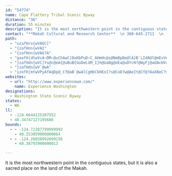 ```yaml
---
id: "54774"
name: Cape Flattery Tribal Scenic Byway
distance: "36"
duration: 55 minutes
description: "It is the most northwestern point in the contiguous states, but it is also a sacred place on the land of the Makah. "
contact: "**Makah Cultural and Research Center**  \n 360-645-2711  \n [Send E-mail](mailto:mcrc@olypen.com )  \n\n"
path:
  - "uzafHro{wVAGC["
  - "{zafHnn{wVAI"
  - "{zafHnn{wVAG?A"
  - "gxefH|dtwVcA~DM~@uChAwC|DoKbPuD~C_AHmHc@s@NmBpBe@lA}B`LIdAUl@mEvVeAfAi@DgCS_AsAsAsDeAyAaAm@kCE}@d@}AfC{AdDH`DIfDmAlLObFiBzJyC`Tn@pCRtCm@rDgBzGkB~Js@zG[zEq@nPAfB_@dEgDfIu@dCN~Bh@bBhCrGDVBxBy@bFg@|@KrB_A`F}AdDo@fFi@lHoDf]NxBl@~APnLNx@bA?n@Kp@|@|@fDnBzBLjADfBKfBt@hGy@nHu@bTi@lDwA~C_BvJ^vDrBnJr@jBrAf@xC_@fDd@v@Rb@Xo@~ByCtEUxB@|Cr@tA?dA_@nBo@jBJpD|AhF]fAoBpA_A`AsAvFE`EH`Hj@tDCn@Lr@bBzGrAdCx@@~A_@|HBlBb@hBBd@CvB{AxBkCx@SbAp@`@z@EfE[|CiAdCg@tCBx@~@`DbCpE|BlB~Ad@tFz@nBdDnEfB|ARt@MfBmArCmDrB{ElAwBhAoHnAiBnBoBbBsFpAyB|AsAp@aBh@sHnDsGh@{BNeBc@yEq@{CDs@x@eBhB_Aj@wAv@qH`@q@rB^|@C|@g@t@aCH{GN_Ah@gAfB}AvDmA`BqAx@{Cd@aHH}@X{@hBkBrC{@rD_@pEK|I`I|@P~E}@h@m@bBsEbEyGbAoFrCiErBsNn@yAl@YrFj@|GQdEsApCkAjDuBp@eA`@wAIoGmAiM{AsJ_CiLWyBCaFNyB?eCX{Fh@kEx@gAxAa@rBwDN{@?_C_BoM?_BdB{LIeAUkA{GwS"
  - "}zafHdn{wVC]Ys@c@eA{@uBuB{GoDeLUM_I}h@UaBg@oEa@uDYcH?@WyFj@aGNcHVaFRqCVgBuAoG{AcDgIiLuCcGeCwCcS_QgHyMqDoF_Ao@iEcGBuHGkB?g@AkMAsJmF}j@_A{Hw@wGwAqO}@oJe@gFqAqGoAkF{@uD_A}DEQg@aBuK}_@Ss@Mc@?eBIsGI{Fk@sD{@{@w@wCqA_B\\uDfAuG`IiK~FcS|CcMnCwKlBuH~AsHtByJbCcPbAqJZeD~AoXTwBLkAdAkDfA{@nAo@fBD~@lA~CrGbAn@hBDx@wARcAF[BaCg@kDcCkGe@uC@}@NcPJW`@gAvFuIpBuDtMm\\^q@hAM~BhCJ?r@DJ?HQZq@XgCe@uGOiBLo@xM{WrI}Up@eEn@yX?CJwDF[SiRAcAmAmKLiAt@sAd@uCxAgFv@{ETa@~@a@bH{Hh@uCbAyJ`AuFj@oFd@sBf@}F~DaIpBsHlA}ClBiIpEuIlBeBhDsHlCwCnDuG`AsE~BgW^eBfB}CzCmBtD}FbIgIdBiCVsAFYj@wMZqPpAqGpBmE~AkJz@yBbAc@lAeBx@iCl@wDz@_KlBmEbIaO~BiIjCcDdBqAt@M~@iAh@}CBkDp@_Ep@gCbA_BdBoFb@uB@G|AcHfGaRbEeGz@oC^_Eb@aChEsHl@sE~@gUt@mEv@{Bx@{@~F[lBqAz^{]jRmg@`@{DPgBJgAp@oPpAqS`CcTFk@ZgBPaApE}Il@{B`CwNd@qChAwDv@eBf@eApEmEpDgF`AgCxDyJbGqShBkEfEeEvFcCtBuCdBoIp@kBlG}LpDiAfDyDhF{IxBkEjA_CCFDKl@_BVqAFyBk@cF?gCPyAzCmL~FyTpBmK^kNp@}IvAuIZ}@t@uBl@aBlC}GfB{H~AsEzHcPjFeHh@U~DmIFw@CoCeA{OCsEp@qAhA}@bCi@bCwAhAgBhGqUb@{AfAaCpAyAbDsBhAu@f@[r@eBpA}Of@qDhBwDdGwAb@K|A_@bA_B^wDGoCLaCf@gClBaCl@iCfBmU@]f@eUfA{X~AyTpA{V@SN_Dd@qJh@gH`CwZtDga@n@kEpB}RZeBbBaFpA{FUyGTsBvB_FpAaEnB}DpC_KnAmEhA{I|@_HNwCT}DBuF[uMUaKA{CAkDb@qDlAwDpBaCpCmB~BaCzAoCp@yElDi\\AcDGyKz@oFDu[MmBIcAgBwGwByFGOE["
  - "}zafHdn{wV`@wA"
  - "izefH|mtwVPyAfAqDp@_Cf@aB`@wAlCgHbCkHEoI?s@CoD?w@AeIt@Cf@?AaXBeC?mGAmBAcAEiDC}D?qKFqC"
websites:
  - url: "http://www.experiencewa.com/"
    name: Experience Washington
designations:
  - Washington State Scenic Byway
states:
  - WA
ll:
  - -124.6644125307552
  - 48.34747127195686
bounds:
  - - -124.72287799999992
    - 48.253059000000064
  - - -124.26038992699156
    - 48.38793900000013

---
```


It is the most northwestern point in the contiguous states, but it is also a sacred place on the land of the Makah.
